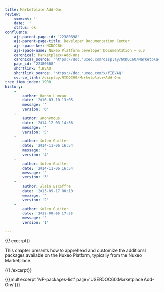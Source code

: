 ```yaml
---
title: Marketplace Add-Ons
review:
    comment: ''
    date: ''
    status: ok
confluence:
    ajs-parent-page-id: '22380898'
    ajs-parent-page-title: Developer Documentation Center
    ajs-space-key: NXDOC60
    ajs-space-name: Nuxeo Platform Developer Documentation — 6.0
    canonical: Marketplace+Add-Ons
    canonical_source: 'https://doc.nuxeo.com/display/NXDOC60/Marketplace+Add-Ons'
    page_id: '22380668'
    shortlink: fIBVAQ
    shortlink_source: 'https://doc.nuxeo.com/x/fIBVAQ'
    source_link: /display/NXDOC60/Marketplace+Add-Ons
tree_item_index: 1900
history:
    -
        author: Manon Lumeau
        date: '2016-03-10 13:05'
        message: ''
        version: '6'
    -
        author: Anonymous
        date: '2014-12-03 14:36'
        message: ''
        version: '5'
    -
        author: Solen Guitter
        date: '2014-11-06 16:54'
        message: ''
        version: '4'
    -
        author: Solen Guitter
        date: '2014-11-06 16:54'
        message: ''
        version: '3'
    -
        author: Alain Escaffre
        date: '2013-09-17 00:10'
        message: ''
        version: '2'
    -
        author: Solen Guitter
        date: '2013-09-05 17:55'
        message: ''
        version: '1'

---
```

{{! excerpt}}

This chapter presents how to apprehend and customize the additional packages available on the Nuxeo Platform, typically from the Nuxeo Marketplace.

{{! /excerpt}}

{{{multiexcerpt 'MP-packages-list' page='USERDOC60:Marketplace Add-Ons'}}}

